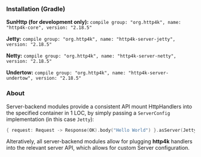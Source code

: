 ### Installation (Gradle)
**SunHttp (for development only):** ```compile group: "org.http4k", name: "http4k-core", version: "2.18.5"```

**Jetty:** ```compile group: "org.http4k", name: "http4k-server-jetty", version: "2.18.5"```

**Netty:** ```compile group: "org.http4k", name: "http4k-server-netty", version: "2.18.5"```

**Undertow:** ```compile group: "org.http4k", name: "http4k-server-undertow", version: "2.18.5"```

### About
Server-backend modules provide a consistent API mount HttpHandlers into the specified container in 1 LOC, by simply passing a `ServerConfig` implementation (in this case `Jetty`):

```kotlin
{ request: Request -> Response(OK).body("Hello World") }.asServer(Jetty(8000)).start().block()
```
Alteratively, all server-backend modules allow for plugging **http4k** handlers into the relevant server API, which allows for custom Server configuration.
